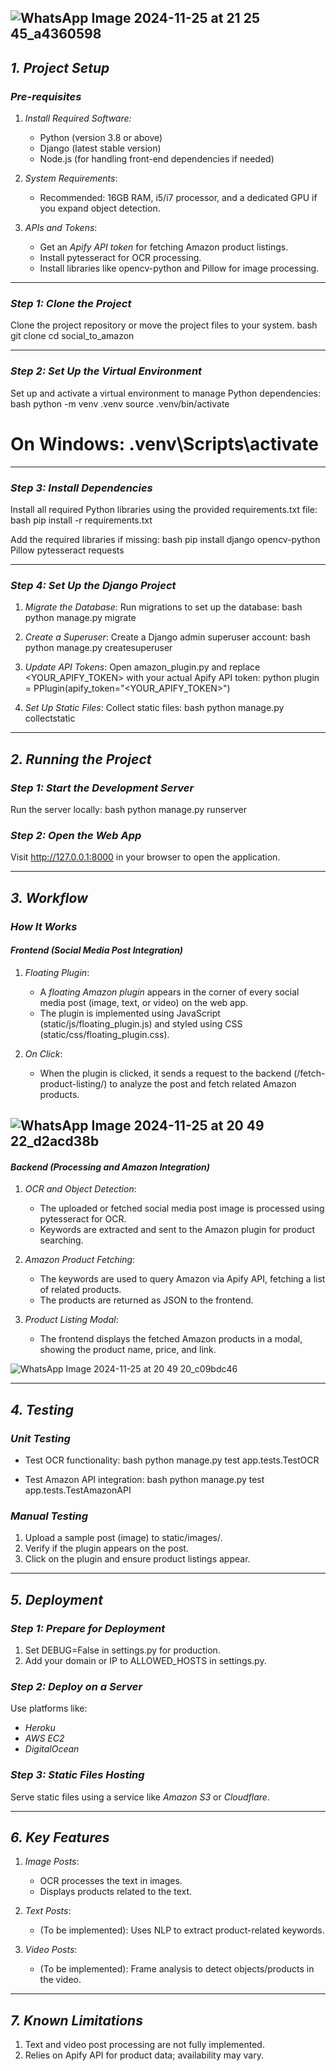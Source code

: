 ![WhatsApp Image 2024-11-25 at 21 25 45_a4360598](https://github.com/user-attachments/assets/7d6be9c5-245d-43cb-a1e2-f0d25a49d538)
---
## *1. Project Setup*

### *Pre-requisites*
1. *Install Required Software:*
   - Python (version 3.8 or above)
   - Django (latest stable version)
   - Node.js (for handling front-end dependencies if needed)

2. *System Requirements*:
   - Recommended: 16GB RAM, i5/i7 processor, and a dedicated GPU if you expand object detection.

3. *APIs and Tokens*:
   - Get an *Apify API token* for fetching Amazon product listings.
   - Install pytesseract for OCR processing.
   - Install libraries like opencv-python and Pillow for image processing.

---

### *Step 1: Clone the Project*
Clone the project repository or move the project files to your system.
bash
git clone <your-repo-url>
cd social_to_amazon


---

### *Step 2: Set Up the Virtual Environment*
Set up and activate a virtual environment to manage Python dependencies:
bash
python -m venv .venv
source .venv/bin/activate  
# On Windows: .venv\Scripts\activate


---

### *Step 3: Install Dependencies*
Install all required Python libraries using the provided requirements.txt file:
bash
pip install -r requirements.txt


Add the required libraries if missing:
bash
pip install django opencv-python Pillow pytesseract requests


---

### *Step 4: Set Up the Django Project*
1. *Migrate the Database*:
   Run migrations to set up the database:
   bash
   python manage.py migrate
   

2. *Create a Superuser*:
   Create a Django admin superuser account:
   bash
   python manage.py createsuperuser
   

3. *Update API Tokens*:
   Open amazon_plugin.py and replace <YOUR_APIFY_TOKEN> with your actual Apify API token:
   python
   plugin = PPlugin(apify_token="<YOUR_APIFY_TOKEN>")
   

4. *Set Up Static Files*:
   Collect static files:
   bash
   python manage.py collectstatic
   

---

## *2. Running the Project*

### *Step 1: Start the Development Server*
Run the server locally:
bash
python manage.py runserver


### *Step 2: Open the Web App*
Visit http://127.0.0.1:8000 in your browser to open the application.

---

## *3. Workflow*

### *How It Works*
#### *Frontend (Social Media Post Integration)*
1. *Floating Plugin*:
   - A *floating Amazon plugin* appears in the corner of every social media post (image, text, or video) on the web app.
   - The plugin is implemented using JavaScript (static/js/floating_plugin.js) and styled using CSS (static/css/floating_plugin.css).

2. *On Click*:
   - When the plugin is clicked, it sends a request to the backend (/fetch-product-listing/) to analyze the post and fetch related Amazon products.
  
![WhatsApp Image 2024-11-25 at 20 49 22_d2acd38b](https://github.com/user-attachments/assets/735b58a8-257a-46b0-849e-2cca33ab12b5)
---

#### *Backend (Processing and Amazon Integration)*
1. *OCR and Object Detection*:
   - The uploaded or fetched social media post image is processed using pytesseract for OCR.
   - Keywords are extracted and sent to the Amazon plugin for product searching.

2. *Amazon Product Fetching*:
   - The keywords are used to query Amazon via Apify API, fetching a list of related products.
   - The products are returned as JSON to the frontend.

3. *Product Listing Modal*:
   - The frontend displays the fetched Amazon products in a modal, showing the product name, price, and link.

![WhatsApp Image 2024-11-25 at 20 49 20_c09bdc46](https://github.com/user-attachments/assets/4a9c34b7-3891-4319-8fd0-ff5d38f7bc0b)

---

## *4. Testing*

### *Unit Testing*
- Test OCR functionality:
  bash
  python manage.py test app.tests.TestOCR
  
- Test Amazon API integration:
  bash
  python manage.py test app.tests.TestAmazonAPI
  

### *Manual Testing*
1. Upload a sample post (image) to static/images/.
2. Verify if the plugin appears on the post.
3. Click on the plugin and ensure product listings appear.

---

## *5. Deployment*

### *Step 1: Prepare for Deployment*
1. Set DEBUG=False in settings.py for production.
2. Add your domain or IP to ALLOWED_HOSTS in settings.py.

### *Step 2: Deploy on a Server*
Use platforms like:
- *Heroku*
- *AWS EC2*
- *DigitalOcean*

### *Step 3: Static Files Hosting*
Serve static files using a service like *Amazon S3* or *Cloudflare*.

---

## *6. Key Features*

1. *Image Posts*:
   - OCR processes the text in images.
   - Displays products related to the text.

2. *Text Posts*:
   - (To be implemented): Uses NLP to extract product-related keywords.

3. *Video Posts*:
   - (To be implemented): Frame analysis to detect objects/products in the video.

---

## *7. Known Limitations*
1. Text and video post processing are not fully implemented.
2. Relies on Apify API for product data; availability may vary.
